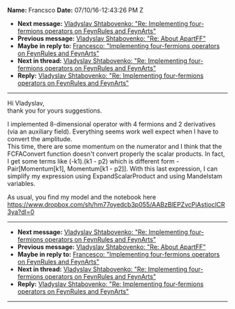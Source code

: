 **Name:** Francsco
**Date:** 07/10/16-12:43:26 PM Z

  - **Next message:** [Vladyslav Shtabovenko: "Re: Implementing
    four-fermions operators on FeynRules and FeynArts"](1101.html)
  - **Previous message:** [Vladyslav Shtabovenko: "Re: About
    ApartFF"](1099.html)
  - **Maybe in reply to:** [Francesco: "Implementing four-fermions
    operators on FeynRules and FeynArts"](1089.html)
  - **Next in thread:** [Vladyslav Shtabovenko: "Re: Implementing
    four-fermions operators on FeynRules and FeynArts"](1101.html)
  - **Reply:** [Vladyslav Shtabovenko: "Re: Implementing four-fermions
    operators on FeynRules and FeynArts"](1101.html)

-----

Hi Vladyslav,  
thank you for yours suggestions.  

I implemented 8-dimensional operator with 4 fermions and 2 derivatives
(via an auxiliary field). Everything seems work well expect when I have
to convert the amplitude.  
This time, there are some momentum on the numerator and I think that the
FCFAConvert function doesn't convert properly the scalar products. In
fact, I get some terms like (-k1).(k1 - p2) which is different form
-Pair[Momentum[k1], Momentum[k1 - p2]]. With
this last expression, I can simplify my expression using
ExpandScalarProduct and using Mandelstam variables.  

As usual, you find my model and the notebook here
https://www.dropbox.com/sh/hm77oyedcb3p055/AABzBlEPZvcPjAstjoclCR3ya?dl=0  

-----

  - **Next message:** [Vladyslav Shtabovenko: "Re: Implementing
    four-fermions operators on FeynRules and FeynArts"](1101.html)
  - **Previous message:** [Vladyslav Shtabovenko: "Re: About
    ApartFF"](1099.html)
  - **Maybe in reply to:** [Francesco: "Implementing four-fermions
    operators on FeynRules and FeynArts"](1089.html)
  - **Next in thread:** [Vladyslav Shtabovenko: "Re: Implementing
    four-fermions operators on FeynRules and FeynArts"](1101.html)
  - **Reply:** [Vladyslav Shtabovenko: "Re: Implementing four-fermions
    operators on FeynRules and FeynArts"](1101.html)

-----

